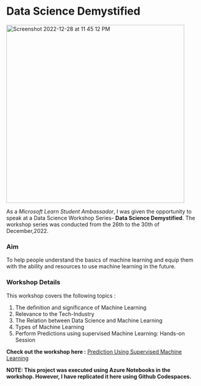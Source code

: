 # Data Science Demystified

<img width="467" alt="Screenshot 2022-12-28 at 11 45 12 PM" src="https://user-images.githubusercontent.com/103310345/209855585-25da8af4-d273-4753-bd11-49dc69fa3f9e.png">


As a _Microsoft Learn Student Ambassador_, I was given the opportunity to speak at a Data Science Workshop Series- **Data Science Demystified**. The workshop series was conducted from the 26th to the 30th of December,2022. 

### Aim

To help people understand the basics of machine learning and equip them with the ability and resources to use machine learning in the future.

### Workshop Details

This workshop covers the following topics :
1. The definition and significance of Machine Learning
2. Relevance to the Tech-Industry
3. The Relation between Data Science and Machine Learning
4. Types of Machine Learning 
5. Perform Predictions using supervised Machine Learning: Hands-on Session

**Check out the workshop here :**
<a href="https://stdntpartners.sharepoint.com/sites/MSPOpen2/_layouts/15/stream.aspx?id=%2Fsites%2FMSPOpen2%2FShared%20Documents%2FAmbassador%20Events%2FRecordings%2FPrediction%20Using%20Supervised%20Machine%20Learning%2D20221119%5F170839%2DMeeting%20Recording%2Emp4">Prediction Using Supervised Machine Learning</a>

**NOTE: This project was executed using Azure Notebooks in the workshop. However, I have replicated it here using Github Codespaces.**
